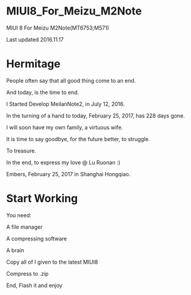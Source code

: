 # MIUI8_For_Meizu_M2Note
MIUI 8 For Meizu M2Note(MT6753;M571)

Last updated 2016.11.17

# Hermitage

People often say that all good thing come to an end.

And today, is the time to end.

I Started Develop MeilanNote2, in July 12, 2016.

In the turning of a hand to today, February 25, 2017, has 228 days gone.

I will soon have my own family, a virtuous wife.

It is time to say goodbye, for the future better, to struggle.

To treasure.

In the end, to express my love @ Lu Ruonan :)

Embers, February 25, 2017 in Shanghai Hongqiao.

# Start Working

You need:

A file manager

A compressing software

A brain

Copy all of I given to the latest MIUI8

Compress to .zip

End, Flash it and enjoy